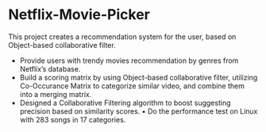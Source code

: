 # Netflix-Movie-Picker
This project creates a recommendation system for the user, based on Object-based collaborative filter.

* Provide users with trendy movies recommendation by genres from Netflix’s database.
* Build a scoring matrix by using Object-based collaborative filter, utilizing Co-Occurance Matrix to categorize similar video, and combine them into a merging matrix.
* Designed a Collaborative Filtering algorithm to boost suggesting precision based on similarity scores. • Do the performance test on Linux with 283 songs in 17 categories.
